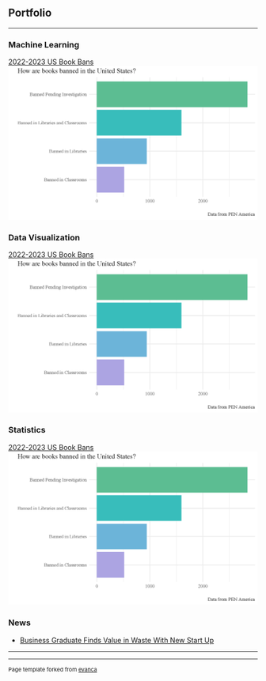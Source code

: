 ## Portfolio

---
### Machine Learning 
[2022-2023 US Book Bans](/Project1)
<img src="images/bookbanslogo.png?raw=true"/>

### Data Visualization

[2022-2023 US Book Bans](/Project1)
<img src="images/bookbanslogo.png?raw=true"/>

### Statistics 
[2022-2023 US Book Bans](/Project1)
<img src="images/bookbanslogo.png?raw=true"/>

### News

- [Business Graduate Finds Value in Waste With New Start Up](https://www.boisestate.edu/news/2021/06/03/business-graduate-finds-value-in-waste-with-new-start-up/)

---




---
<p style="font-size:11px">Page template forked from <a href="https://github.com/evanca/quick-portfolio">evanca</a></p>
<!-- Remove above link if you don't want to attibute -->
